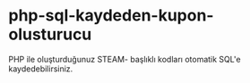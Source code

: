 # php-sql-kaydeden-kupon-olusturucu
PHP ile oluşturduğunuz STEAM- başlıklı kodları otomatik SQL'e kaydedebilirsiniz.

